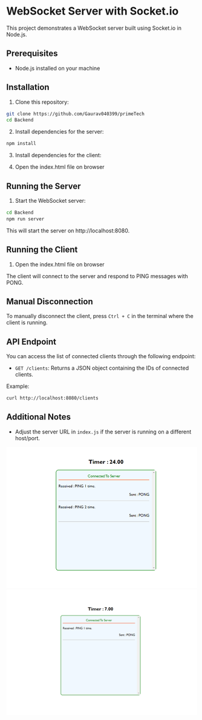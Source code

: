 
# WebSocket Server with Socket.io

This project demonstrates a WebSocket server built using Socket.io in Node.js.

## Prerequisites

- Node.js installed on your machine

## Installation

1. Clone this repository:

```bash
git clone https://github.com/Gaurav040399/primeTech
cd Backend
```

2. Install dependencies for the server:

```bash
npm install
```

3. Install dependencies for the client:

4. Open the index.html file on browser 

## Running the Server

1. Start the WebSocket server:

```bash
cd Backend
npm run server
```

This will start the server on http://localhost:8080.

## Running the Client

1. Open the index.html file on browser 

The client will connect to the server and respond to PING messages with PONG.

## Manual Disconnection

To manually disconnect the client, press `Ctrl + C` in the terminal where the client is running.

## API Endpoint

You can access the list of connected clients through the following endpoint:

- `GET /clients`: Returns a JSON object containing the IDs of connected clients.

Example:
```bash
curl http://localhost:8080/clients
```

## Additional Notes

- Adjust the server URL in `index.js` if the server is running on a different host/port.

![Main page](./Images/primeTech1.png)
![Main page](./Images/primeTech2.png)

